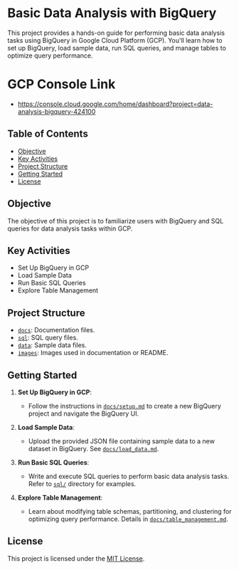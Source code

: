 # Basic Data Analysis with BigQuery

This project provides a hands-on guide for performing basic data analysis tasks using BigQuery in Google Cloud Platform (GCP). You'll learn how to set up BigQuery, load sample data, run SQL queries, and manage tables to optimize query performance.

# GCP Console Link
- https://console.cloud.google.com/home/dashboard?project=data-analysis-bigquery-424100

## Table of Contents
- [Objective](#objective)
- [Key Activities](#key-activities)
- [Project Structure](#project-structure)
- [Getting Started](#getting-started)
- [License](#license)

## Objective
The objective of this project is to familiarize users with BigQuery and SQL queries for data analysis tasks within GCP.

## Key Activities
- Set Up BigQuery in GCP
- Load Sample Data
- Run Basic SQL Queries
- Explore Table Management

## Project Structure
- [`docs`](docs): Documentation files.
- [`sql`](sql): SQL query files.
- [`data`](data): Sample data files.
- [`images`](images): Images used in documentation or README.

## Getting Started
1. **Set Up BigQuery in GCP**:
   - Follow the instructions in [`docs/setup.md`](setup) to create a new BigQuery project and navigate the BigQuery UI.

2. **Load Sample Data**:
   - Upload the provided JSON file containing sample data to a new dataset in BigQuery. See [`docs/load_data.md`](load_data).

3. **Run Basic SQL Queries**:
   - Write and execute SQL queries to perform basic data analysis tasks. Refer to [`sql/`](sql) directory for examples.

4. **Explore Table Management**:
   - Learn about modifying table schemas, partitioning, and clustering for optimizing query performance. Details in [`docs/table_management.md`](table_management).

## License
This project is licensed under the [MIT License](LICENSE).
